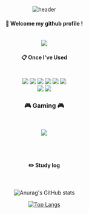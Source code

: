 <div align="center"> 

![header](https://capsule-render.vercel.app/api?type=cylinder&color=A284EB&height=150&section=header&text=🍀Wellcom🍀&fontColor=ffffff&fontSize=60&animation=fadeIn&fontAlignY=55&desc=%20&descAlignY=62&descAlign=62)
  
####  :wave: Welcome my github profile !

  
 <br/>
 <img src="[https://thumbs.gfycat.com/HarshWastefulFinch-size_restricted.gif](https://mblogthumb-phinf.pstatic.net/MjAxOTA0MDJfMTky/MDAxNTU0MTc3MjI4OTk5.6aQ4GuGrhqdKlvZMcDNypvuK-TNelSnemrMvLBaDZN8g.CYwBTu21lE-vzLwljp3J2wMfmi7sRSHmEc9TRyvliuMg.JPEG.sdway106/ITZY_(4).jpg?type=w800)"/>
 <br/>
  
####  :clipboard: Once I've Used 

<h3 align="center"><b📚 my stack 📚</b></h3>
 <br/>
<img src="https://img.shields.io/badge/react-61DAFB?style=for-the-badge&logo=react&logoColor=black">
<img src="https://img.shields.io/badge/JAVA-007396?style=for-the-badge&logo=Java&logoColor=white">
<img src="https://img.shields.io/badge/JavaScript-F7DF1E?style=for-the-badge&logo=JavaScript&logoColor=white">
<img src="https://img.shields.io/badge/Spring-6DB33F?style=for-the-badge&logo=Spring&logoColor=white">
<img src="https://img.shields.io/badge/HTML5-E34F26?style=for-the-badge&logo=HTML5&logoColor=white">
<img src="https://img.shields.io/badge/CSS3-1572B6?style=for-the-badge&logo=CSS3&logoColor=white"> <br>
<img src="https://img.shields.io/badge/github-181717?style=for-the-badge&logo=github&logoColor=white">
<img src="https://img.shields.io/badge/VSCode-007ACC?style=for-the-badge&logo=VisualStudioCode&logoColor=white">

<h3 align="center"><b>🎮 Gaming 🎮</b></h3>
</br>
<p align="center">
<img src="https://img.shields.io/badge/unity-%23000000.svg?style=for-the-badge&logo=unity&logoColor=white"/>
</p>
 
   <br/>
   <br/>
 
#### :pencil2: Study log
 
  <br/>

  ![Anurag's GitHub stats](https://github-readme-stats.vercel.app/api?username=oyg9731&show_icons=true&theme=radical)
  
[![Top Langs](https://github-readme-stats.vercel.app/api/top-langs/?username=oyg9731&layout=compact)](https://github.com/anuraghazra/github-readme-stats)

  
</div>
